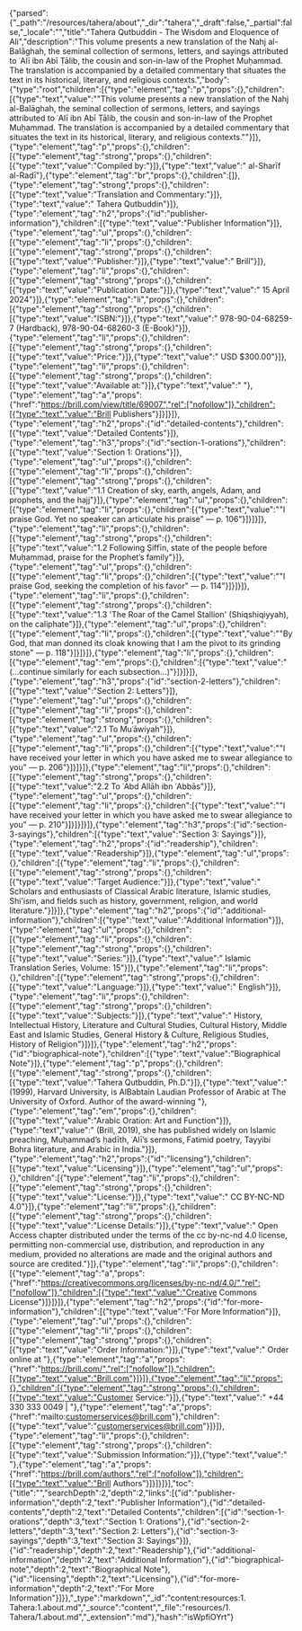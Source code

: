 {"parsed":{"_path":"/resources/tahera/about","_dir":"tahera","_draft":false,"_partial":false,"_locale":"","title":"Tahera Qutbuddin - The Wisdom and Eloquence of Ali","description":"This volume presents a new translation of the Nahj al-Balāghah, the seminal collection of sermons, letters, and sayings attributed to ʿAlī ibn Abī Ṭālib, the cousin and son-in-law of the Prophet Muḥammad. The translation is accompanied by a detailed commentary that situates the text in its historical, literary, and religious contexts.","body":{"type":"root","children":[{"type":"element","tag":"p","props":{},"children":[{"type":"text","value":"\"This volume presents a new translation of the Nahj al-Balāghah, the seminal collection of sermons, letters, and sayings attributed to ʿAlī ibn Abī Ṭālib, the cousin and son-in-law of the Prophet Muḥammad. The translation is accompanied by a detailed commentary that situates the text in its historical, literary, and religious contexts.\""}]},{"type":"element","tag":"p","props":{},"children":[{"type":"element","tag":"strong","props":{},"children":[{"type":"text","value":"Compiled by:"}]},{"type":"text","value":" al-Sharīf al-Raḍī"},{"type":"element","tag":"br","props":{},"children":[]},{"type":"element","tag":"strong","props":{},"children":[{"type":"text","value":"Translation and Commentary:"}]},{"type":"text","value":" Tahera Qutbuddin"}]},{"type":"element","tag":"h2","props":{"id":"publisher-information"},"children":[{"type":"text","value":"Publisher Information"}]},{"type":"element","tag":"ul","props":{},"children":[{"type":"element","tag":"li","props":{},"children":[{"type":"element","tag":"strong","props":{},"children":[{"type":"text","value":"Publisher:"}]},{"type":"text","value":" Brill"}]},{"type":"element","tag":"li","props":{},"children":[{"type":"element","tag":"strong","props":{},"children":[{"type":"text","value":"Publication Date:"}]},{"type":"text","value":" 15 April 2024"}]},{"type":"element","tag":"li","props":{},"children":[{"type":"element","tag":"strong","props":{},"children":[{"type":"text","value":"ISBN:"}]},{"type":"text","value":" 978-90-04-68259-7 (Hardback), 978-90-04-68260-3 (E-Book)"}]},{"type":"element","tag":"li","props":{},"children":[{"type":"element","tag":"strong","props":{},"children":[{"type":"text","value":"Price:"}]},{"type":"text","value":" USD $300.00"}]},{"type":"element","tag":"li","props":{},"children":[{"type":"element","tag":"strong","props":{},"children":[{"type":"text","value":"Available at:"}]},{"type":"text","value":" "},{"type":"element","tag":"a","props":{"href":"https://brill.com/view/title/69007","rel":["nofollow"]},"children":[{"type":"text","value":"Brill Publishers"}]}]}]},{"type":"element","tag":"h2","props":{"id":"detailed-contents"},"children":[{"type":"text","value":"Detailed Contents"}]},{"type":"element","tag":"h3","props":{"id":"section-1-orations"},"children":[{"type":"text","value":"Section 1: Orations"}]},{"type":"element","tag":"ul","props":{},"children":[{"type":"element","tag":"li","props":{},"children":[{"type":"element","tag":"strong","props":{},"children":[{"type":"text","value":"1.1 Creation of sky, earth, angels, Adam, and prophets, and the hajj"}]},{"type":"element","tag":"ul","props":{},"children":[{"type":"element","tag":"li","props":{},"children":[{"type":"text","value":"\"I praise God. Yet no speaker can articulate his praise\" — p. 106"}]}]}]},{"type":"element","tag":"li","props":{},"children":[{"type":"element","tag":"strong","props":{},"children":[{"type":"text","value":"1.2 Following Ṣiffīn, state of the people before Muḥammad, praise for the Prophet’s family"}]},{"type":"element","tag":"ul","props":{},"children":[{"type":"element","tag":"li","props":{},"children":[{"type":"text","value":"\"I praise God, seeking the completion of his favor\" — p. 114"}]}]}]},{"type":"element","tag":"li","props":{},"children":[{"type":"element","tag":"strong","props":{},"children":[{"type":"text","value":"1.3 'The Roar of the Camel Stallion' (Shiqshiqiyyah), on the caliphate"}]},{"type":"element","tag":"ul","props":{},"children":[{"type":"element","tag":"li","props":{},"children":[{"type":"text","value":"\"By God, that man donned its cloak knowing that I am the pivot to its grinding stone\" — p. 118"}]}]}]},{"type":"element","tag":"li","props":{},"children":[{"type":"element","tag":"em","props":{},"children":[{"type":"text","value":"(...continue similarly for each subsection...)"}]}]}]},{"type":"element","tag":"h3","props":{"id":"section-2-letters"},"children":[{"type":"text","value":"Section 2: Letters"}]},{"type":"element","tag":"ul","props":{},"children":[{"type":"element","tag":"li","props":{},"children":[{"type":"element","tag":"strong","props":{},"children":[{"type":"text","value":"2.1 To Muʿāwiyah"}]},{"type":"element","tag":"ul","props":{},"children":[{"type":"element","tag":"li","props":{},"children":[{"type":"text","value":"\"I have received your letter in which you have asked me to swear allegiance to you\" — p. 206"}]}]}]},{"type":"element","tag":"li","props":{},"children":[{"type":"element","tag":"strong","props":{},"children":[{"type":"text","value":"2.2 To ʿAbd Allāh ibn ʿAbbās"}]},{"type":"element","tag":"ul","props":{},"children":[{"type":"element","tag":"li","props":{},"children":[{"type":"text","value":"\"I have received your letter in which you have asked me to swear allegiance to you\" — p. 210"}]}]}]}]},{"type":"element","tag":"h3","props":{"id":"section-3-sayings"},"children":[{"type":"text","value":"Section 3: Sayings"}]},{"type":"element","tag":"h2","props":{"id":"readership"},"children":[{"type":"text","value":"Readership"}]},{"type":"element","tag":"ul","props":{},"children":[{"type":"element","tag":"li","props":{},"children":[{"type":"element","tag":"strong","props":{},"children":[{"type":"text","value":"Target Audience:"}]},{"type":"text","value":" Scholars and enthusiasts of Classical Arabic literature, Islamic studies, Shi'ism, and fields such as history, government, religion, and world literature."}]}]},{"type":"element","tag":"h2","props":{"id":"additional-information"},"children":[{"type":"text","value":"Additional Information"}]},{"type":"element","tag":"ul","props":{},"children":[{"type":"element","tag":"li","props":{},"children":[{"type":"element","tag":"strong","props":{},"children":[{"type":"text","value":"Series:"}]},{"type":"text","value":" Islamic Translation Series, Volume: 15"}]},{"type":"element","tag":"li","props":{},"children":[{"type":"element","tag":"strong","props":{},"children":[{"type":"text","value":"Language:"}]},{"type":"text","value":" English"}]},{"type":"element","tag":"li","props":{},"children":[{"type":"element","tag":"strong","props":{},"children":[{"type":"text","value":"Subjects:"}]},{"type":"text","value":" History, Intellectual History, Literature and Cultural Studies, Cultural History, Middle East and Islamic Studies, General History & Culture, Religious Studies, History of Religion"}]}]},{"type":"element","tag":"h2","props":{"id":"biographical-note"},"children":[{"type":"text","value":"Biographical Note"}]},{"type":"element","tag":"p","props":{},"children":[{"type":"element","tag":"strong","props":{},"children":[{"type":"text","value":"Tahera Qutbuddin, Ph.D."}]},{"type":"text","value":" (1999), Harvard University, is AlBabtain Laudian Professor of Arabic at The University of Oxford. Author of the award-winning "},{"type":"element","tag":"em","props":{},"children":[{"type":"text","value":"Arabic Oration: Art and Function"}]},{"type":"text","value":" (Brill, 2019), she has published widely on Islamic preaching, Muḥammad’s ḥadīth, ʿAlī’s sermons, Fatimid poetry, Tayyibi Bohra literature, and Arabic in India."}]},{"type":"element","tag":"h2","props":{"id":"licensing"},"children":[{"type":"text","value":"Licensing"}]},{"type":"element","tag":"ul","props":{},"children":[{"type":"element","tag":"li","props":{},"children":[{"type":"element","tag":"strong","props":{},"children":[{"type":"text","value":"License:"}]},{"type":"text","value":" CC BY-NC-ND 4.0"}]},{"type":"element","tag":"li","props":{},"children":[{"type":"element","tag":"strong","props":{},"children":[{"type":"text","value":"License Details:"}]},{"type":"text","value":" Open Access chapter distributed under the terms of the cc by-nc-nd 4.0 license, permitting non-commercial use, distribution, and reproduction in any medium, provided no alterations are made and the original authors and source are credited."}]},{"type":"element","tag":"li","props":{},"children":[{"type":"element","tag":"a","props":{"href":"https://creativecommons.org/licenses/by-nc-nd/4.0/","rel":["nofollow"]},"children":[{"type":"text","value":"Creative Commons License"}]}]}]},{"type":"element","tag":"h2","props":{"id":"for-more-information"},"children":[{"type":"text","value":"For More Information"}]},{"type":"element","tag":"ul","props":{},"children":[{"type":"element","tag":"li","props":{},"children":[{"type":"element","tag":"strong","props":{},"children":[{"type":"text","value":"Order Information:"}]},{"type":"text","value":" Order online at "},{"type":"element","tag":"a","props":{"href":"https://brill.com/","rel":["nofollow"]},"children":[{"type":"text","value":"Brill.com"}]}]},{"type":"element","tag":"li","props":{},"children":[{"type":"element","tag":"strong","props":{},"children":[{"type":"text","value":"Customer Service:"}]},{"type":"text","value":" +44 330 333 0049 | "},{"type":"element","tag":"a","props":{"href":"mailto:customerservices@brill.com"},"children":[{"type":"text","value":"customerservices@brill.com"}]}]},{"type":"element","tag":"li","props":{},"children":[{"type":"element","tag":"strong","props":{},"children":[{"type":"text","value":"Submission Information:"}]},{"type":"text","value":" "},{"type":"element","tag":"a","props":{"href":"https://brill.com/authors","rel":["nofollow"]},"children":[{"type":"text","value":"Brill Authors"}]}]}]}],"toc":{"title":"","searchDepth":2,"depth":2,"links":[{"id":"publisher-information","depth":2,"text":"Publisher Information"},{"id":"detailed-contents","depth":2,"text":"Detailed Contents","children":[{"id":"section-1-orations","depth":3,"text":"Section 1: Orations"},{"id":"section-2-letters","depth":3,"text":"Section 2: Letters"},{"id":"section-3-sayings","depth":3,"text":"Section 3: Sayings"}]},{"id":"readership","depth":2,"text":"Readership"},{"id":"additional-information","depth":2,"text":"Additional Information"},{"id":"biographical-note","depth":2,"text":"Biographical Note"},{"id":"licensing","depth":2,"text":"Licensing"},{"id":"for-more-information","depth":2,"text":"For More Information"}]}},"_type":"markdown","_id":"content:resources:1. Tahera:1.about.md","_source":"content","_file":"resources/1. Tahera/1.about.md","_extension":"md"},"hash":"isWpfiOYrt"}